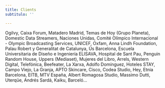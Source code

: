 ```yaml
---
title: Clients
subtitulo: ''

---
```

Ogilvy, Caixa Forum, Matadero Madrid, Temas de Hoy (Grupo Planeta), Domestic Data Streamers, Naciones Unidas, Comité Olímpico Internacional - Olympic Broadcasting Services, UNICEF, Oxfam, Anna Lindh Foundation, Palau Robert y Generalitat de Catalunya, Ús Barcelona, Escuela Universitaria de Diseño e Ingeniería ELISAVA, Hospital de Sant Pau, Penguin Random House, Uppers (Mediaset), Mujeres del Libro, Arrels, Western Digital, Telefónica, Beefeater, La Xarxa, Adolfo Domínguez, Hoteles STAY, Campo Viejo, La Granja, APTO Skincare, Cisco, Codea Studio, Hey, Etnia Barcelona, EITB, MTV España, Albert Romagosa Studio, Massimo Dutti, Uterqüe, Andrés Sardá, Kaiku, Barceló...